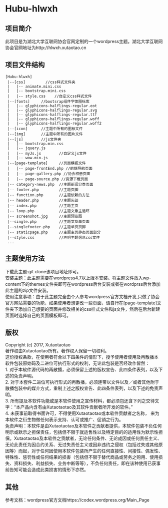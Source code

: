 <h1>Hubu-hlwxh</h1>
<h2>项目简介</h2>
此项目是为湖北大学互联网协会官网定制的一个wordpress主题。湖北大学互联网协会官网地址为http://hlwxh.xutaotao.cn
<h2>项目文件结构</h2>

	[Hubu-hlwxh]
	 |--[css]		  //css样式文件夹	
	 |   |-- animate.mini.css    
	 |   |-- bootstrap.mini.css
	 |   |-- style.css	  //自定义css样式文件
	 |--[fonts]		//bootsrap组件字体图标库
	 |   |-- glyphicons-halflings-regular.eot
	 |   |-- glyphicons-halflings-regular.svg
	 |   |-- glyphicons-halflings-regular.ttf
	 |   |-- glyphicons-halflings-regular.woff	 
	 |   |-- glyphicons-halflings-regular.woff2
	 |--[icon]		//主题中所有的图标文件
	 |--[img]		//主题中所有的图片文件
	 |--[js]		//js文件夹
	 |   |-- bootstrap.min.css
	 |   |-- jquery.js	
	 |   |-- myJs.js        //自定义js文件
	 |   |-- wow.min.js
	 |--[page-template]     //页面模板文件		
	 |   |-- page-frontEnd.php //前端导航页面	
	 |   |-- page-gallery.php //协会相册页面	
	 |   |-- page-source.php //资源下载页面	
 	 |-- category-news.php 	//主题新闻分类页面
 	 |-- footer.php         //主题页脚
	 |-- function.php       //主题依赖的方法
	 |-- header.php         //主题头部
	 |-- index.php          //主题主页
	 |-- loop.php           //主题文章主循环
	 |-- screenshot.jpg     //主题预览图
	 |--single.php          //主题文章单页面
	 |--singlefooter.php    //主题单页页脚
	 |-- staticpage.php     //主题主页静态页面部分
	 |--style.css           //声明主题信息css文件
 	 ...
<h2>主题使用方法</h2>
下载此主题:git clone该项目地址即可。<br>
安装主题：此主题需要在wordpress4.7以上版本安装。将主题文件放入wp-content下的themes文件夹即可在wordpress后台安装或者在wordprss后台添加此主题的zip文件安装。<br>
使用注意事项：由于此主题完全由个人参考wordpress官方文档开发,只做了协会官方网站需要的功能，如果使用者想更改一些页面，请自行在[page-template]文件夹下添加自己想要的页面并修改相关的css样式文件和js文件，然后在后台新建页面时选择自己的页面模板即可。
<h2>版权</h2>
Copyright (c) 2017, Xutaotaotao<br>
著作权由Xutaotaotao所有。著作权人保留一切权利。<br>
这份授权条款，在使用者符合以下四条件的情形下，授予使用者使用及再散播本
软件包装原始码及二进位可执行形式的权利，无论此包装是否经改作皆然：<br>
1. 对于本软件源代码的再散播，必须保留上述的版权宣告、此四条件表列，以及下述的免责声明。<br>
2. 对于本套件二进位可执行形式的再散播，必须连带以文件以及／或者其他附于散播包装中的媒介方式，重制上述之版权宣告、此四条件表列，以及下述的免责声明。<br>
3. 所有提及本软件功能或是本软件使用之宣传材料，都必须包还含下列之交待文字：“本产品内含有由Xutaotaotao及其软件贡献者所开发的软件。”<br>
4. 未获事前取得书面许可，不得使用Xutaotaotao或本软件贡献者之名称， 来为本软件之衍生物做任何表示支持、认可或推广、促销之行为。<br>
免责声明：本软件是由Xutaotaotao及本软件之贡献者提供，本软件包装不负任何明示或默示之担保责任，包括但不限于就适售性以及特定目的的适用性为默示性担保。Xutaotaotao及本软件之贡献者，无论任何条件、无论成因或任何责任主义、无论此责任为因合约关系、无过失责任主义或因非违约之侵权（包括过失或其他原因等）而起，对于任何因使用本软件包装所产生的任何直接性、间接性、偶发性、特殊性、惩罚性或任何结果的损害（包括但不限于替代商品或劳务之购用、使用损失、资料损失、利益损失、业务中断等等），不负任何责任，即在该种使用已获事前告知可能会造成此类损害的情形下亦然。
<h2>其他</h2>
参考文档：wordpress官方文档https://codex.wordpress.org/Main_Page






	  
	  


